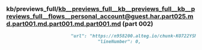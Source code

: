 ### kb/previews_full/kb__previews_full__kb__previews_full__kb__previews_full__flows__personal_account@guest.har.part025.md.part001.md.part001.md.part001.md (part 002)

```md
                        "url": "https://n958200.alteg.io/chunk-KO722YSM.js",
                                  "lineNumber": 0,
                
```

```
